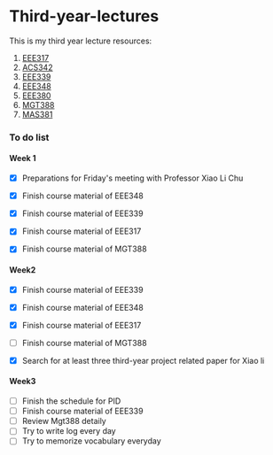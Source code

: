 # Third-year-lectures
This is my third year lecture resources:

1. [EEE317](https://github.com/lyb1234567/Third-year-lectures/tree/master/EEE317)
2. [ACS342](https://github.com/lyb1234567/Third-year-lectures/tree/master/ACS342)
3. [EEE339](https://github.com/lyb1234567/Third-year-lectures/tree/master/EEE339)
4. [EEE348](https://github.com/lyb1234567/Third-year-lectures/tree/master/EEE348)
5. [EEE380](https://github.com/lyb1234567/Third-year-lectures/tree/master/EEE380)
6. [MGT388](https://github.com/lyb1234567/Third-year-lectures/tree/master/MGT388)
7. [MAS381](https://github.com/lyb1234567/Third-year-lectures/tree/master/MAS381)



### To do list

#### Week 1

- [x] Preparations  for Friday's meeting with Professor Xiao Li Chu
- [x] Finish course material of EEE348
- [x] Finish course material of EEE339
- [x] Finish course material of EEE317
- [x] Finish course material of MGT388



#### Week2

- [x] Finish course material of EEE339
- [x] Finish course material of EEE348
- [x] Finish course material of EEE317
- [ ] Finish course material of MGT388
- [x] Search for at least three third-year project related paper for Xiao li



#### Week3

- [ ] Finish the schedule for PID
- [ ] Finish course material of EEE339
- [ ] Review Mgt388 detaily
- [ ] Try to write log every day
- [ ] Try to memorize vocabulary everyday
